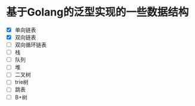 # 基于Golang的泛型实现的一些数据结构

* [X] 单向链表
* [X] 双向链表
* [ ] 双向循环链表
* [ ] 栈
* [ ] 队列
* [ ] 堆
* [ ] 二叉树
* [ ] trie树
* [ ] 跳表
* [ ] B+树
